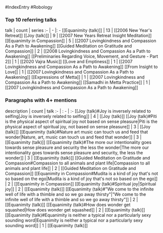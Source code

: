 #IndexEntry #Robology

### Top 10 referring talks
talk | count | series
:- | - |: -
[[Equanimity (talk)]] | 13 | [[2006 New Year's Retreat]]
[[Joy (talk)]] | 9 | [[2007 New Years Retreat Insight Meditation]]
[[Equanimity in Compassion]] | 5 | [[2007 Lovingkindness and Compassion As a Path to Awakening]]
[[Guided Meditation on Gratitude and Compassion]] | 2 | [[2008 Lovingkindness and Compassion As a Path to Awakening]]
[[Preliminaries Regarding Voice, Movement, and Gesture - Part 2]] | 1 | [[2020 Vajra Music]]
[[Love and Emptiness]] | 1 | [[2007 Lovingkindness and Compassion As a Path to Awakening]]
[[From Insight to Love]] | 1 | [[2007 Lovingkindness and Compassion As a Path to Awakening]]
[[Expressions of Metta]] | 1 | [[2007 Lovingkindness and Compassion As a Path to Awakening]]
[[Samadhi in Metta Practice]] | 1 | [[2007 Lovingkindness and Compassion As a Path to Awakening]]

### Paragraphs with 4+ mentions
description | count | talk
:- | : - | :-
[[Joy (talk)#Joy is inversely related to selfing\|Joy is inversely related to selfing]] | 4 | [[Joy (talk)]]
[[Joy (talk)#Piti is the physical aspect of spiritual joy not based on sense pleasure\|Piti is the physical aspect of spiritual joy, not based on sense pleasure]] | 3 | [[Joy (talk)]]
[[Equanimity (talk)#Nature art music can touch us and feed that wonder\|Nature, art, music can touch us and feed that wonder]] | 3 | [[Equanimity (talk)]]
[[Equanimity (talk)#The more our intentionality goes towards sense pleasure and security the less the wonder\|The more our intentionality goes towards sense pleasure and security, the less the wonder]] | 3 | [[Equanimity (talk)]]
[[Guided Meditation on Gratitude and Compassion#Compassion to all animals and plant life\|Compassion to all animals and plant life]] | 2 | [[Guided Meditation on Gratitude and Compassion]]
[[Equanimity in Compassion#Mudita is a kind of joy that's not so based on the ego\|Mudita is a kind of joy that's not so based on the ego]] | 2 | [[Equanimity in Compassion]]
[[Equanimity (talk)#Spiritual joy\|Spiritual joy]] | 2 | [[Equanimity (talk)]]
[[Equanimity (talk)#"We come to the infinite well of life with a thimble and so we go away thirsty"\|"We come to the infinite well of life with a thimble and so we go away thirsty"]] | 2 | [[Equanimity (talk)]]
[[Equanimity (talk)#How does wonder get squashed\|How does wonder get squashed]] | 2 | [[Equanimity (talk)]]
[[Equanimity (talk)#Equanimity is neither a typical nor a particularly sexy sounding word\|Equanimity is neither a typical nor a particularly sexy sounding word]] | 1 | [[Equanimity (talk)]]

